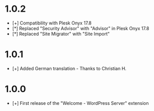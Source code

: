 # 1.0.2

* [+] Compatibility with Plesk Onyx 17.8
* [*] Replaced "Security Advisor" with "Advisor" in Plesk Onyx 17.8
* [*] Replaced "Site Migrator" with "Site Import"

# 1.0.1

* [+] Added German translation - Thanks to Christian H.


# 1.0.0

* [+] First release of the "Welcome - WordPress Server" extension
